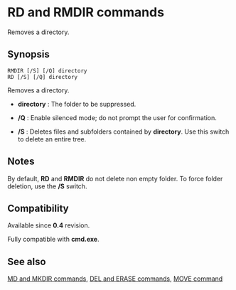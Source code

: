 # RD and RMDIR commands #

Removes a directory.

## Synopsis ##

    RMDIR [/S] [/Q] directory
    RD [/S] [/Q] directory

Removes a directory.

* **directory** : The folder to be suppressed.

* **/Q** : Enable silenced mode; do not prompt the user for confirmation.

* **/S** : Deletes files and subfolders contained by **directory**. Use this 
  switch to delete an entire tree.

## Notes ##

By default, **RD** and **RMDIR** do not delete non empty folder. To force 
folder deletion, use the **/S** switch.

## Compatibility ##

Available since **0.4** revision.

Fully compatible with **cmd.exe**.

## See also ##

[MD and MKDIR commands](md), [DEL and ERASE commands](del), [MOVE 
command](move) 

